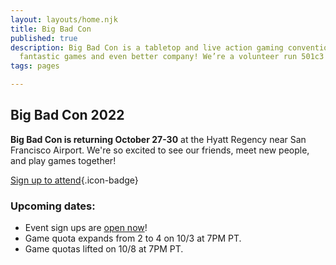 ```yaml
---
layout: layouts/home.njk
title: Big Bad Con
published: true
description: Big Bad Con is a tabletop and live action gaming convention featuring
  fantastic games and even better company! We’re a volunteer run 501c3 non-profit!
tags: pages

---
```

## Big Bad Con 2022

**Big Bad Con is returning October 27-30** at the Hyatt Regency near San Francisco Airport. We're so excited to see our friends, meet new people, and play games together!

[Sign up to attend](/buy-a-badge){.icon-badge}

### Upcoming dates:

* Event sign ups are [open now](https://www.bigbadcon.com/events/)!
* Game quota expands from 2 to 4 on 10/3 at 7PM PT.
* Game quotas lifted on 10/8 at 7PM PT.